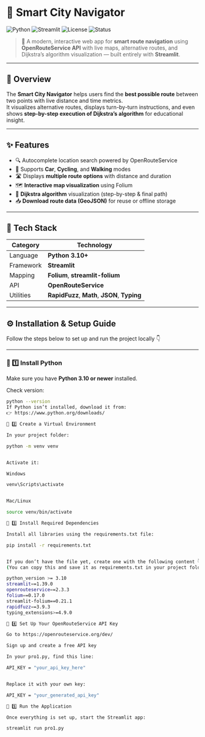 # 🌆 Smart City Navigator

![Python](https://img.shields.io/badge/Python-3.10%2B-blue)
![Streamlit](https://img.shields.io/badge/Framework-Streamlit-red)
![License](https://img.shields.io/badge/License-MIT-green)
![Status](https://img.shields.io/badge/Project_Status-Active-success)

> 🚗 A modern, interactive web app for **smart route navigation** using **OpenRouteService API** with live maps, alternative routes, and Dijkstra’s algorithm visualization — built entirely with **Streamlit**.

---

## 🧭 Overview

The **Smart City Navigator** helps users find the **best possible route** between two points with live distance and time metrics.  
It visualizes alternative routes, displays turn-by-turn instructions, and even shows **step-by-step execution of Dijkstra’s algorithm** for educational insight.

---

## ✨ Features

- 🔍 Autocomplete location search powered by OpenRouteService  
- 🚗 Supports **Car**, **Cycling**, and **Walking** modes  
- 🛣️ Displays **multiple route options** with distance and duration  
- 🗺️ **Interactive map visualization** using Folium  
- 🧮 **Dijkstra algorithm** visualization (step-by-step & final path)  
- 📥 **Download route data (GeoJSON)** for reuse or offline storage  

---

## 🧰 Tech Stack

| Category | Technology |
|-----------|-------------|
| Language | **Python 3.10+** |
| Framework | **Streamlit** |
| Mapping | **Folium**, **streamlit-folium** |
| API | **OpenRouteService** |
| Utilities | **RapidFuzz**, **Math**, **JSON**, **Typing** |

---

## ⚙️ Installation & Setup Guide

Follow the steps below to set up and run the project locally 👇

---

### 🐍 1️⃣ Install Python

Make sure you have **Python 3.10 or newer** installed.

Check version:
```bash
python --version
If Python isn’t installed, download it from:
👉 https://www.python.org/downloads/

🔹 2️⃣ Create a Virtual Environment

In your project folder:

python -m venv venv


Activate it:

Windows

venv\Scripts\activate


Mac/Linux

source venv/bin/activate

🔹 3️⃣ Install Required Dependencies

Install all libraries using the requirements.txt file:

pip install -r requirements.txt


If you don’t have the file yet, create one with the following content 👇
(You can copy this and save it as requirements.txt in your project folder)

python_version >= 3.10
streamlit==1.39.0
openrouteservice==2.3.3
folium==0.17.0
streamlit-folium==0.21.1
rapidfuzz==3.9.3
typing_extensions>=4.9.0

🔹 4️⃣ Set Up Your OpenRouteService API Key

Go to https://openrouteservice.org/dev/

Sign up and create a free API key

In your pro1.py, find this line:

API_KEY = "your_api_key_here"


Replace it with your own key:

API_KEY = "your_generated_api_key"

🔹 5️⃣ Run the Application

Once everything is set up, start the Streamlit app:

streamlit run pro1.py
